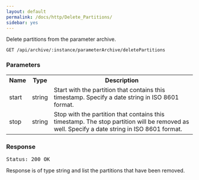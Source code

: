 ```yaml
---
layout: default
permalink: /docs/http/Delete_Partitions/
sidebar: yes
---
```


Delete partitions from the parameter archive.

    GET /api/archive/:instance/parameterArchive/deletePartitions   


### Parameters

<table class="inline">
    <tr>
        <th>Name</th>
        <th>Type</th>
        <th>Description</th>
    </tr>
    <tr>
        <td class="code">start</td>
        <td class="code">string</td>
        <td>Start with the partition that contains this timestamp. Specify a date string in ISO 8601 format.</td>
    </tr>
    <tr>
        <td class="code">stop</td>
        <td class="code">string</td>
        <td>Stop with the partition that contains this timestamp. The stop partition will be removed as well.
        Specify a date string in ISO 8601 format.</td>
    </tr> 
</table>
 

### Response

<pre class="header">Status: 200 OK</pre>

Response is of type string and list the partitions that have been removed.
